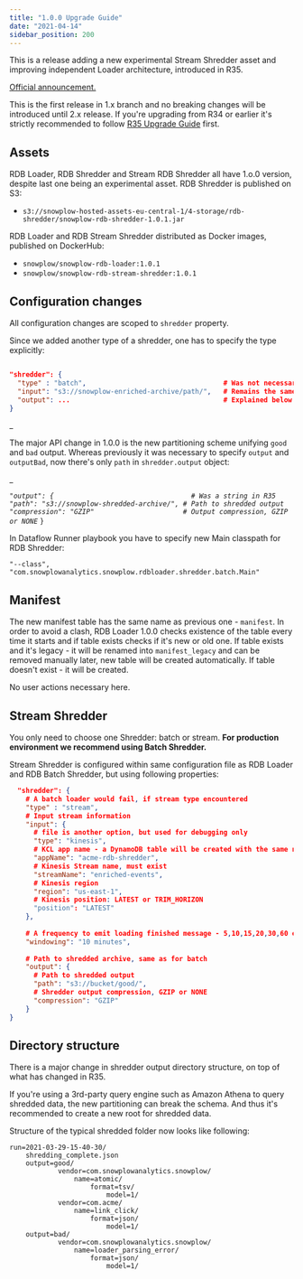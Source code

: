 ```yaml
---
title: "1.0.0 Upgrade Guide"
date: "2021-04-14"
sidebar_position: 200
---
```


This is a release adding a new experimental Stream Shredder asset and improving independent Loader architecture, introduced in R35.

[Official announcement.](https://discourse.snowplow.io/t/snowplow-rdb-loader-1-0-0-released/5017)

This is the first release in 1.x branch and no breaking changes will be introduced until 2.x release. If you're upgrading from R34 or earlier it's strictly recommended to follow [R35 Upgrade Guide](/docs/pipeline-components-and-applications/loaders-storage-targets/snowplow-rdb-loader-3-0-0/previous-versions/snowplow-rdb-loader/upgrade-guides/r35-upgrade-guide/index.md) first.

## Assets

RDB Loader, RDB Shredder and Stream RDB Shredder all have 1.o.0 version, despite last one being an experimental asset. RDB Shredder is published on S3:

- `s3://snowplow-hosted-assets-eu-central-1/4-storage/rdb-shredder/snowplow-rdb-shredder-1.0.1.jar`

RDB Loader and RDB Stream Shredder distributed as Docker images, published on DockerHub:

- `snowplow/snowplow-rdb-loader:1.0.1`
- `snowplow/snowplow-rdb-stream-shredder:1.0.1`

## Configuration changes

All configuration changes are scoped to `shredder` property.

Since we added another type of a shredder, one has to specify the type explicitly:

```json

"shredder": {
  "type" : "batch",                                  # Was not necessary in R35
  "input": "s3://snowplow-enriched-archive/path/",   # Remains the same
  "output": ...                                      # Explained below
}
```

_

The major API change in 1.0.0 is the new partitioning scheme unifying `good` and `bad` output. Whereas previously it was necessary to specify `output` and `outputBad`, now there's only `path` in `shredder.output` object:

_

_`"output": {                                  # Was a string in R35
  "path": "s3://snowplow-shredded-archive/", # Path to shredded output
  "compression": "GZIP"                      # Output compression, GZIP or NONE`_ `}`

In Dataflow Runner playbook you have to specify new Main classpath for RDB Shredder:

```text
"--class", "com.snowplowanalytics.snowplow.rdbloader.shredder.batch.Main"
```

## Manifest

The new manifest table has the same name as previous one - `manifest`. In order to avoid a clash, RDB Loader 1.0.0 checks existence of the table every time it starts and if table exists checks if it's new or old one. If table exists and it's legacy - it will be renamed into `manifest_legacy` and can be removed manually later, new table will be created automatically. If table doesn't exist - it will be created.

No user actions necessary here.

## Stream Shredder

You only need to choose one Shredder: batch or stream. **For production environment we recommend using Batch Shredder.**

Stream Shredder is configured within same configuration file as RDB Loader and RDB Batch Shredder, but using following properties:

```json
  "shredder": {       
    # A batch loader would fail, if stream type encountered
    "type" : "stream",       
    # Input stream information         
    "input": {                
      # file is another option, but used for debugging only               
      "type": "kinesis",        
      # KCL app name - a DynamoDB table will be created with the same name       
      "appName": "acme-rdb-shredder",       
      # Kinesis Stream name, must exist     
      "streamName": "enriched-events",       
      # Kinesis region       
      "region": "us-east-1",       
      # Kinesis position: LATEST or TRIM_HORIZON
      "position": "LATEST"       
    },       
                
    # A frequency to emit loading finished message - 5,10,15,20,30,60 etc minutes, this is what controls how often your data will be loaded
    "windowing": "10 minutes",       
                
    # Path to shredded archive, same as for batch      
    "output": {       
      # Path to shredded output       
      "path": "s3://bucket/good/",       
      # Shredder output compression, GZIP or NONE       
      "compression": "GZIP"       
    }
}
```

## Directory structure

There is a major change in shredder output directory structure, on top of what has changed in R35.

If you're using a 3rd-party query engine such as Amazon Athena to query shredded data, the new partitioning can break the schema. And thus it's recommended to create a new root for shredded data.

Structure of the typical shredded folder now looks like following:

```text
run=2021-03-29-15-40-30/
    shredding_complete.json
    output=good/
            vendor=com.snowplowanalytics.snowplow/
                name=atomic/
                    format=tsv/
                        model=1/
            vendor=com.acme/
                name=link_click/
                    format=json/
                        model=1/
    output=bad/
            vendor=com.snowplowanalytics.snowplow/
                name=loader_parsing_error/
                    format=json/
                        model=1/
```
